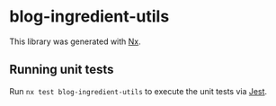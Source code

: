# blog-ingredient-utils

This library was generated with [Nx](https://nx.dev).

## Running unit tests

Run `nx test blog-ingredient-utils` to execute the unit tests via [Jest](https://jestjs.io).
